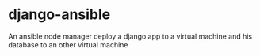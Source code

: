# django-ansible
An ansible node manager deploy a django app to a virtual machine and his database to an other virtual machine
